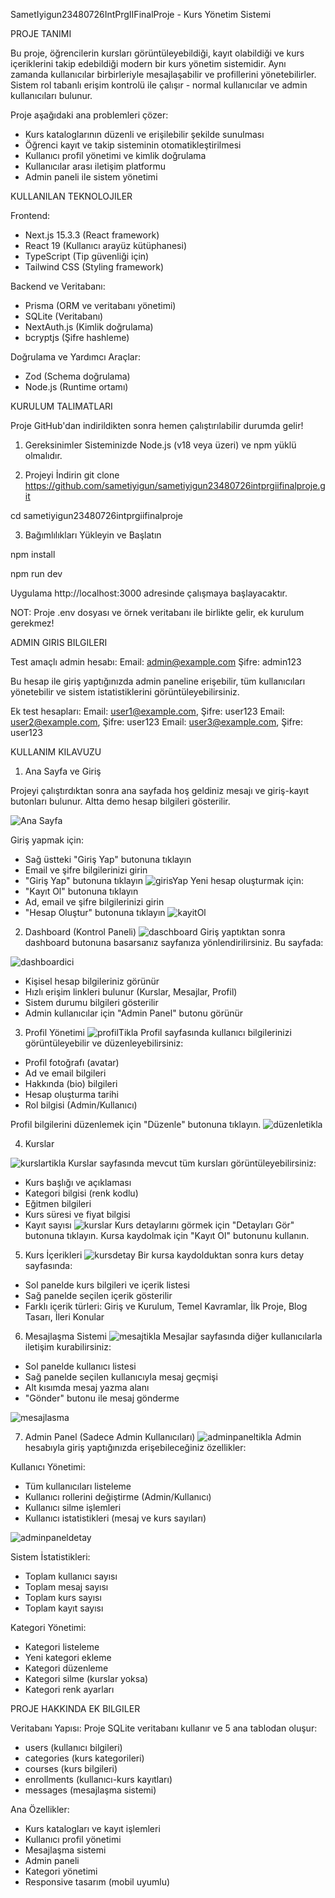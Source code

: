 SametIyigun23480726IntPrgIIFinalProje - Kurs Yönetim Sistemi

PROJE TANIMI

Bu proje, öğrencilerin kursları görüntüleyebildiği, kayıt olabildiği ve kurs içeriklerini takip edebildiği modern bir kurs yönetim sistemidir. Aynı zamanda kullanıcılar birbirleriyle mesajlaşabilir ve profillerini yönetebilirler. Sistem rol tabanlı erişim kontrolü ile çalışır - normal kullanıcılar ve admin kullanıcıları bulunur.

Proje aşağıdaki ana problemleri çözer:
- Kurs kataloglarının düzenli ve erişilebilir şekilde sunulması
- Öğrenci kayıt ve takip sisteminin otomatikleştirilmesi
- Kullanıcı profil yönetimi ve kimlik doğrulama
- Kullanıcılar arası iletişim platformu
- Admin paneli ile sistem yönetimi

KULLANILAN TEKNOLOJILER

Frontend:
- Next.js 15.3.3 (React framework)
- React 19 (Kullanıcı arayüz kütüphanesi)
- TypeScript (Tip güvenliği için)
- Tailwind CSS (Styling framework)

Backend ve Veritabanı:
- Prisma (ORM ve veritabanı yönetimi)
- SQLite (Veritabanı)
- NextAuth.js (Kimlik doğrulama)
- bcryptjs (Şifre hashleme)

Doğrulama ve Yardımcı Araçlar:
- Zod (Schema doğrulama)
- Node.js (Runtime ortamı)

KURULUM TALIMATLARI

Proje GitHub'dan indirildikten sonra hemen çalıştırılabilir durumda gelir!

1. Gereksinimler
Sisteminizde Node.js (v18 veya üzeri) ve npm yüklü olmalıdır.

2. Projeyi İndirin
git clone https://github.com/sametiyigun/sametiyigun23480726intprgiifinalproje.git

cd sametiyigun23480726intprgiifinalproje

3. Bağımlılıkları Yükleyin ve Başlatın

npm install

npm run dev

Uygulama http://localhost:3000 adresinde çalışmaya başlayacaktır.

NOT: Proje .env dosyası ve örnek veritabanı ile birlikte gelir, ek kurulum gerekmez!


ADMIN GIRIS BILGILERI

Test amaçlı admin hesabı:
Email: admin@example.com
Şifre: admin123

Bu hesap ile giriş yaptığınızda admin paneline erişebilir, tüm kullanıcıları yönetebilir ve sistem istatistiklerini görüntüleyebilirsiniz.

Ek test hesapları:
Email: user1@example.com, Şifre: user123
Email: user2@example.com, Şifre: user123
Email: user3@example.com, Şifre: user123

KULLANIM KILAVUZU

1. Ana Sayfa ve Giriş

Projeyi çalıştırdıktan sonra ana sayfada hoş geldiniz mesajı ve giriş-kayıt butonları bulunur. Altta demo hesap bilgileri gösterilir.

![Ana Sayfa](public/images/anasayfa.png)

Giriş yapmak için:
- Sağ üstteki "Giriş Yap" butonuna tıklayın
- Email ve şifre bilgilerinizi girin
- "Giriş Yap" butonuna tıklayın
![girisYap](public/images/girisYap.png)
Yeni hesap oluşturmak için:
- "Kayıt Ol" butonuna tıklayın
- Ad, email ve şifre bilgilerinizi girin
- "Hesap Oluştur" butonuna tıklayın
![kayitOl](public/images/kayitOl.png)
2. Dashboard (Kontrol Paneli)
![daschboard](public/images/daschboard.png)
Giriş yaptıktan sonra dashboard butonuna basarsanız sayfanıza yönlendirilirsiniz. Bu sayfada:

![dashboardici](public/images/dashboardici.png)

- Kişisel hesap bilgileriniz görünür
- Hızlı erişim linkleri bulunur (Kurslar, Mesajlar, Profil)
- Sistem durumu bilgileri gösterilir
- Admin kullanıcılar için "Admin Panel" butonu görünür



3. Profil Yönetimi
![profilTikla](public/images/profilTikla.png)
Profil sayfasında kullanıcı bilgilerinizi görüntüleyebilir ve düzenleyebilirsiniz:
- Profil fotoğrafı (avatar)
- Ad ve email bilgileri
- Hakkında (bio) bilgileri
- Hesap oluşturma tarihi
- Rol bilgisi (Admin/Kullanıcı)

Profil bilgilerini düzenlemek için "Düzenle" butonuna tıklayın.
![düzenletikla](public/images/düzenletikla.png)


4. Kurslar

![kurslartikla](public/images/kurslartikla.png)
Kurslar sayfasında mevcut tüm kursları görüntüleyebilirsiniz:
- Kurs başlığı ve açıklaması
- Kategori bilgisi (renk kodlu)
- Eğitmen bilgileri
- Kurs süresi ve fiyat bilgisi
- Kayıt sayısı
![kurslar](public/images/kurslar.png)
Kurs detaylarını görmek için "Detayları Gör" butonuna tıklayın.
Kursa kaydolmak için "Kayıt Ol" butonunu kullanın.



5. Kurs İçerikleri
![kursdetay](public/images/kursdetay.png)
Bir kursa kaydolduktan sonra kurs detay sayfasında:
- Sol panelde kurs bilgileri ve içerik listesi
- Sağ panelde seçilen içerik gösterilir
- Farklı içerik türleri: Giriş ve Kurulum, Temel Kavramlar, İlk Proje, Blog Tasarı, İleri Konular



6. Mesajlaşma Sistemi
![mesajtikla](public/images/mesajtikla.png)
Mesajlar sayfasında diğer kullanıcılarla iletişim kurabilirsiniz:
- Sol panelde kullanıcı listesi
- Sağ panelde seçilen kullanıcıyla mesaj geçmişi
- Alt kısımda mesaj yazma alanı
- "Gönder" butonu ile mesaj gönderme

![mesajlasma](public/images/mesajlasma.png)

7. Admin Panel (Sadece Admin Kullanıcıları)
![adminpaneltikla](public/images/adminpaneltikla.png)
Admin hesabıyla giriş yaptığınızda erişebileceğiniz özellikler:

Kullanıcı Yönetimi:
- Tüm kullanıcıları listeleme
- Kullanıcı rollerini değiştirme (Admin/Kullanıcı)
- Kullanıcı silme işlemleri
- Kullanıcı istatistikleri (mesaj ve kurs sayıları)

![adminpaneldetay](public/images/adminpaneldetay.png)

Sistem İstatistikleri:
- Toplam kullanıcı sayısı
- Toplam mesaj sayısı
- Toplam kurs sayısı
- Toplam kayıt sayısı

Kategori Yönetimi:
- Kategori listeleme
- Yeni kategori ekleme
- Kategori düzenleme
- Kategori silme (kurslar yoksa)
- Kategori renk ayarları

PROJE HAKKINDA EK BILGILER

Veritabanı Yapısı:
Proje SQLite veritabanı kullanır ve 5 ana tablodan oluşur:
- users (kullanıcı bilgileri)
- categories (kurs kategorileri)
- courses (kurs bilgileri)
- enrollments (kullanıcı-kurs kayıtları)
- messages (mesajlaşma sistemi)

Ana Özellikler:
- Kurs katalogları ve kayıt işlemleri
- Kullanıcı profil yönetimi
- Mesajlaşma sistemi
- Admin paneli
- Kategori yönetimi
- Responsive tasarım (mobil uyumlu)



